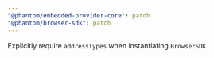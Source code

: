 ```yaml
---
"@phantom/embedded-provider-core": patch
"@phantom/browser-sdk": patch
---
```


Explicitly require `addressTypes` when instantiating `BrowserSDK`

